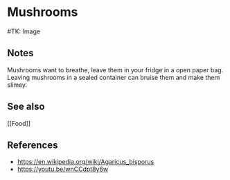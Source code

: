 # Mushrooms
#TK: Image
## Notes
Mushrooms want to breathe, leave them in your fridge in a open paper bag. Leaving mushrooms in a sealed container can bruise them and make them slimey.

## See also
[[Food]]

## References
- https://en.wikipedia.org/wiki/Agaricus_bisporus
- https://youtu.be/wnCCdpt8y6w
